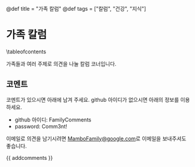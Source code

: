 @def title = "가족 칼럼"
@def tags = ["칼럼", "건강", "지식"]

# 가족 칼럼

\tableofcontents <!-- you can use \toc as well -->

가족들과 여러 주제로 의견을 나눌 칼럼 코너입니다.

## 코멘트

코멘트가 있으시면 아래에 남겨 주세요. github 아이디가 없으시면 아래의 정보를 이용하세요.

* github 아이디: FamilyComments
* password: Comm3nt!

이메일로 의견을 남기시려면 [MamboFamily@google.com](mailto:MamboFamily@google.com)로 이메일을 보내주셔도 좋습니다.

{{ addcomments }}